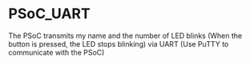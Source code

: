 # PSoC_UART
The PSoC transmits my name and the number of LED blinks (When the button is pressed, the LED stops blinking) via UART (Use PuTTY to communicate with the PSoC)
